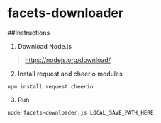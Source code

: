 facets-downloader
=========

##Instructions

1. Download Node.js<br>

> https://nodejs.org/download/

2. Install request and cheerio modules<br>
```
npm install request cheerio
```
3. Run <br>	
```
node facets-downloader.js LOCAL_SAVE_PATH_HERE
```


	

